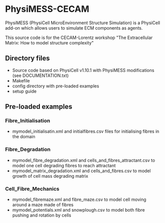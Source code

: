 # PhysiMESS-CECAM
PhysiMESS (PhysiCell MicroEnvironment Structure Simulation) is a PhysiCell add-on which allows users to simulate ECM components as agents. 

This source code is for the CECAM-Lorentz workshop "The Extracellular Matrix: How to model structure complexity"

## Directory files
* Source code based on PhysiCell v1.10.1 with PhysiMESS modifications (see DOCUMENTATION.txt)
* Makefile
* config directory with pre-loaded examples
* setup guide


## Pre-loaded examples

### Fibre_Initialisation
* mymodel_initialisatin.xml and initialfibres.csv files for initialising fibres in the domain

### Fibre_Degradation 
* mymodel_fibre_degradation.xml and cells_and_fibres_attractant.csv to model one cell degrading fibres to reach attractant
* mymodel_matrix_degradation.xml and cells_and_fibres.csv to model growth of cell mass degrading matrix

### Cell_Fibre_Mechanics
* mymodel_fibremaze.xml and fibre_maze.csv to model cell moving around a maze made of fibres
* mymodel_potentials.xml and snowplough.csv to model both fibre pushing and rotation by cells

